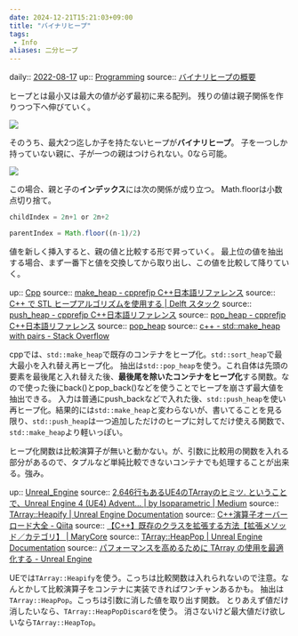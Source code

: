 ```yaml
---
date: 2024-12-21T15:21:03+09:00
title: "バイナリヒープ"
tags:
 - Info
aliases: 二分ヒープ
---
```


daily:: [2022-08-17](Daily_Note/2022-08-17.md)
up:: [Programming](../Bar/Program/Programming.md)
source:: [バイナリヒープの概要](https://ichi.pro/bainari-hi-pu-no-gaiyo-13837092936055)

ヒープとは最小又は最大の値が必ず最初に来る配列。
残りの値は親子関係を作りつつ下へ伸びていく。

![](https://ichi.pro/assets/images/max/724/1*hrTegmb_97-cVaXFb08Xew.png)

そのうち、最大2つ迄しか子を持たないヒープが**バイナリヒープ**。
子を一つしか持っていない親に、子が一つの親はつけられない。0なら可能。

![](https://ichi.pro/assets/images/max/724/1*CfAMqWfiekSpa11lQ4fmzw.png)

この場合、親と子の**インデックス**には次の関係が成り立つ。
Math.floorは小数点切り捨て。

```javascript
childIndex = 2n+1 or 2n+2
```

```javascript
parentIndex = Math.floor((n-1)/2)
```

値を新しく挿入すると、親の値と比較する形で昇っていく。
最上位の値を抽出する場合、まず一番下と値を交換してから取り出し、この値を比較して降りていく。

up:: [Cpp](../Bar/Program/Cpp.md)
source:: [make_heap - cpprefjp C++日本語リファレンス](https://cpprefjp.github.io/reference/algorithm/make_heap.html)
source:: [C++ で STL ヒープアルゴリズムを使用する | Delft スタック](https://www.delftstack.com/ja/howto/cpp/heap-in-cpp/)
source:: [push_heap - cpprefjp C++日本語リファレンス](https://cpprefjp.github.io/reference/algorithm/push_heap.html)
source:: [pop_heap - cpprefjp C++日本語リファレンス](https://cpprefjp.github.io/reference/algorithm/pop_heap.html)
source:: [pop_heap](https://www.cc.nagasaki-u.ac.jp/sec_online_manual/fcpp/stdlib/stdref/pop_9596.htm)
source:: [c++ - std::make_heap with pairs - Stack Overflow](https://stackoverflow.com/questions/4135834/stdmake-heap-with-pairs)

cppでは、`std::make_heap`で既存のコンテナをヒープ化。`std::sort_heap`で最大最小を入れ替え再ヒープ化。
抽出は`std::pop_heap`を使う。これ自体は先頭の要素を最後尾と入れ替えた後、**最後尾を除いたコンテナをヒープ化**する関数。なので使った後にback()とpop_back()などを使うことでヒープを崩さず最大値を抽出できる。
入力は普通にpush_backなどで入れた後、`std::push_heap`を使い再ヒープ化。結果的には`std::make_heap`と変わらないが、書いてることを見る限り、`std::push_heap`は一つ追加しただけのヒープに対してだけ使える関数で、`std::make_heap`より軽いっぽい。

ヒープ化関数は比較演算子が無いと動かない。が、引数に比較用の関数を入れる部分があるので、タプルなど単純比較できないコンテナでも処理することが出来る。強み。


up:: [Unreal_Engine](../Bar/App/Unreal_Engine.md)
source:: [2,646行もあるUE4のTArrayのヒミツ. ということで、Unreal Engine 4 (UE4) Advent… | by Isoparametric | Medium](https://medium.com/@isoparametric/2-646%E8%A1%8C%E3%82%82%E3%81%82%E3%82%8Bue4%E3%81%AEtarray%E3%81%AE%E3%83%92%E3%83%9F%E3%83%84-a750c51a20b3)
source:: [TArray::Heapify | Unreal Engine Documentation](https://docs.unrealengine.com/5.0/en-US/API/Runtime/Core/Containers/TArray/Heapify/1/)
source:: [C++演算子オーバーロード大全 - Qiita](https://qiita.com/rinse_/items/9d87d5cb0dc1e89d005e)
source:: [【C++】既存のクラスを拡張する方法【拡張メソッド／カテゴリ】 | MaryCore](https://marycore.jp/prog/cpp/class-extension-methods/)
source:: [TArray::HeapPop | Unreal Engine Documentation](https://docs.unrealengine.com/5.0/en-US/API/Runtime/Core/Containers/TArray/HeapPop/1/)
source:: [パフォーマンスを高めるために TArray の使用を最適化する - Unreal Engine](https://www.unrealengine.com/ja/blog/optimizing-tarray-usage-for-performance)

UEでは`TArray::Heapify`を使う。こっちは比較関数は入れられないので注意。なんとかして比較演算子をコンテナに実装できればワンチャンあるかも。
抽出は`TArray::HeapPop`。こっちは引数に消した値を取り出す関数。
とりあえず値だけ消したいなら、`TArray::HeapPopDiscard`を使う。
消さないけど最大値だけ欲しいなら`TArray::HeapTop`。